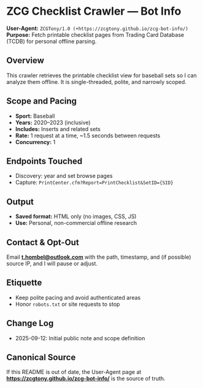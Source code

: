 # ZCG Checklist Crawler — Bot Info

**User-Agent:** `ZCGTony/1.0 (+https://zcgtony.github.io/zcg-bot-info/)`  
**Purpose:** Fetch printable checklist pages from Trading Card Database (TCDB) for personal offline parsing.

## Overview
This crawler retrieves the printable checklist view for baseball sets so I can analyze them offline. It is single-threaded, polite, and narrowly scoped.

## Scope and Pacing
- **Sport:** Baseball
- **Years:** 2020–2023 (inclusive)
- **Includes:** Inserts and related sets
- **Rate:** 1 request at a time, ~1.5 seconds between requests
- **Concurrency:** 1

## Endpoints Touched
- Discovery: year and set browse pages  
- Capture: `PrintCenter.cfm?Report=PrintChecklist&SetID={SID}`

## Output
- **Saved format:** HTML only (no images, CSS, JS)  
- **Use:** Personal, non-commercial offline research

## Contact & Opt-Out
Email **t.hombel@outlook.com** with the path, timestamp, and (if possible) source IP, and I will pause or adjust.
<!-- If you prefer an alias, switch to t.hombel+bot@outlook.com and set a mail rule. -->

## Etiquette
- Keep polite pacing and avoid authenticated areas
- Honor `robots.txt` or site requests to stop

## Change Log
- 2025-09-12: Initial public note and scope definition

## Canonical Source
If this README is out of date, the User-Agent page at **https://zcgtony.github.io/zcg-bot-info/** is the source of truth.
